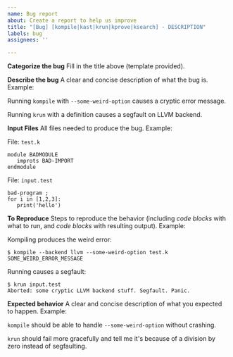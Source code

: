 ```yaml
---
name: Bug report
about: Create a report to help us improve
title: "[Bug] [kompile|kast|krun|kprove|ksearch] - DESCRIPTION"
labels: bug
assignees: ''

---
```


**Categorize the bug**
Fill in the title above (template provided).

**Describe the bug**
A clear and concise description of what the bug is. Example:

Running `kompile` with `--some-weird-option` causes a cryptic error message.

Running `krun` with a definition causes a segfault on LLVM backend.

**Input Files**
All files needed to produce the bug. Example:

File: `test.k`

```
module BADMODULE
   improts BAD-IMPORT
endmodule
```

File: `input.test`

```
bad-program ;
for i in [1,2,3]:
   print('hello')
```

**To Reproduce**
Steps to reproduce the behavior (including _code blocks_ with what to run, and _code blocks_ with resulting output). Example:

Kompiling produces the weird error:

```
$ kompile --backend llvm --some-weird-option test.k
SOME_WEIRD_ERROR_MESSAGE
```

Running causes a segfault:

```
$ krun input.test
Aborted: some cryptic LLVM backend stuff. Segfault. Panic.
```

**Expected behavior**
A clear and concise description of what you expected to happen. Example:

`kompile` should be able to handle `--some-weird-option` without crashing.

`krun` should fail more gracefully and tell me it's because of a division by zero instead of segfaulting.
